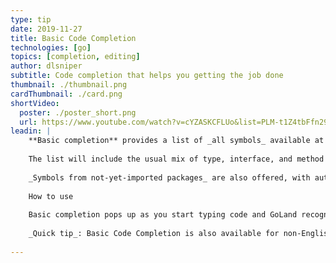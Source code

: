 ```yaml
---
type: tip
date: 2019-11-27
title: Basic Code Completion
technologies: [go]
topics: [completion, editing]
author: dlsniper
subtitle: Code completion that helps you getting the job done
thumbnail: ./thumbnail.png
cardThumbnail: ./card.png
shortVideo:
  poster: ./poster_short.png
  url: https://www.youtube.com/watch?v=cYZASKCFLUo&list=PLM-t1Z4tbFfn291KlSOQE_ulCAyzXO3uA
leadin: |
    **Basic completion** provides a list of _all symbols_ available at the current caret position.
    
    The list will include the usual mix of type, interface, and method names, keywords, and also _Live Templates_.
    
    _Symbols from not-yet-imported packages_ are also offered, with autoimport on-the-fly when you select them.
    
    How to use
    
    Basic completion pops up as you start typing code and GoLand recognizes an opportunity to complete something for you, but you can invoke it anytime by pressing _⌃Space_ on macOS or _Ctrl+Space_ on Windows/Linux.
    
    _Quick tip_: Basic Code Completion is also available for non-English symbols.
    
---
```

